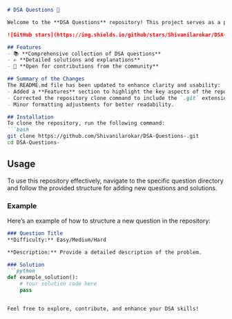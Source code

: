 ```markdown
# DSA Questions 🚀

Welcome to the **DSA Questions** repository! This project serves as a platform for developers and learners to practice and enhance their skills in Data Structures and Algorithms (DSA). This repository is designed to help you improve your understanding of various data structures and algorithms through a collection of questions and solutions.

![GitHub stars](https://img.shields.io/github/stars/Shivanilarokar/DSA-Questions-?style=social) ![Forks](https://img.shields.io/github/forks/Shivanilarokar/DSA-Questions-?style=social)

## Features
- 📚 **Comprehensive collection of DSA questions**
- ✍️ **Detailed solutions and explanations**
- 🤝 **Open for contributions from the community**

## Summary of the Changes
The README.md file has been updated to enhance clarity and usability:
- Added a **Features** section to highlight the key aspects of the repository.
- Corrected the repository clone command to include the `.git` extension.
- Minor formatting adjustments for better readability.

## Installation
To clone the repository, run the following command:
```bash
git clone https://github.com/Shivanilarokar/DSA-Questions-.git
cd DSA-Questions-
```

## Usage
To use this repository effectively, navigate to the specific question directory and follow the provided structure for adding new questions and solutions.

### Example
Here’s an example of how to structure a new question in the repository:

```markdown
### Question Title
**Difficulty:** Easy/Medium/Hard

**Description:** Provide a detailed description of the problem.

### Solution
```python
def example_solution():
    # Your solution code here
    pass
```
```

Feel free to explore, contribute, and enhance your DSA skills!
```
